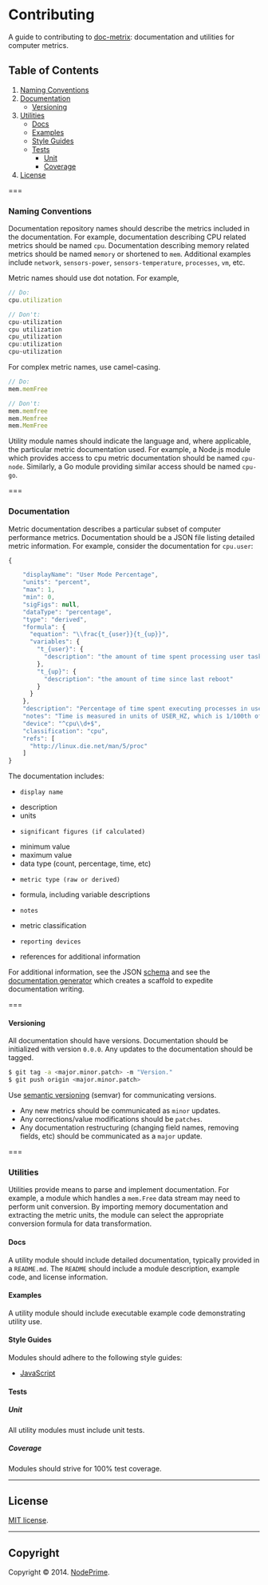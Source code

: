 Contributing
============

A guide to contributing to [doc-metrix](https://github.com/doc-metrix/overview): documentation and utilities for computer metrics.


## Table of Contents

1. 	[Naming Conventions](#naming-conventions)
1. 	[Documentation](#documentation)
	* 	[Versioning](#versioning)
1. 	[Utilities](#utilities)
	* 	[Docs](#docs)
	* 	[Examples](#examples)
	* 	[Style Guides](#style-guides)
	* 	[Tests](#tests)
		- 	[Unit](#unit)
		- 	[Coverage](#coverage)
1. 	[License](#license)


===
### Naming Conventions

Documentation repository names should describe the metrics included in the documentation. For example, documentation describing CPU related metrics should be named `cpu`. Documentation describing memory related metrics should be named `memory` or shortened to `mem`. Additional examples include `network`, `sensors-power`, `sensors-temperature`, `processes`, `vm`, etc.

Metric names should use dot notation. For example,

``` javascript
// Do:
cpu.utilization

// Don't:
cpu-utilization
cpu utilization
cpu_utilization
cpu:utilization
cpu~utilization
```

For complex metric names, use camel-casing.

``` javascript
// Do:
mem.memFree

// Don't:
mem.memfree
mem.Memfree
mem.MemFree
```

Utility module names should indicate the language and, where applicable, the particular metric documentation used. For example, a Node.js module which provides access to cpu metric documentation should be named `cpu-node`. Similarly, a Go module providing similar access should be named `cpu-go`.


===
### Documentation

Metric documentation describes a particular subset of computer performance metrics. Documentation should be a JSON file listing detailed metric information. For example, consider the documentation for `cpu.user`:

``` javascript
{

    "displayName": "User Mode Percentage",
    "units": "percent",
    "max": 1,
    "min": 0,
    "sigFigs": null,
    "dataType": "percentage",
    "type": "derived",
    "formula": {
      "equation": "\\frac{t_{user}}{t_{up}}",
      "variables": {
        "t_{user}": {
          "description": "the amount of time spent processing user tasks"
        },
        "t_{up}": {
          "description": "the amount of time since last reboot"
        }
      }
    },
    "description": "Percentage of time spent executing processes in user mode.",
    "notes": "Time is measured in units of USER_HZ, which is 1/100th of a second (a jiffy) on most architectures.",
    "device": "^cpu\\d+$",
    "classification": "cpu",
    "refs": [
      "http://linux.die.net/man/5/proc"
    ]
}
```

The documentation includes:

-	  display name
- 	description
- 	units
-	  significant figures (if calculated)
- 	minimum value
- 	maximum value
- 	data type (count, percentage, time, etc)
-	  metric type (raw or derived)
- 	formula, including variable descriptions
-	  notes
- 	metric classification
-	  reporting devices
- 	references for additional information

For additional information, see the JSON [schema](https://github.com/doc-metrix/schema) and see the [documentation generator](https://github.com/doc-metrix/generator-doc-metrix-doc) which creates a scaffold to expedite documentation writing.



===
#### Versioning

All documentation should have versions. Documentation should be initialized with version `0.0.0`. Any updates to the documentation should be tagged.

``` bash
$ git tag -a <major.minor.patch> -m "Version."
$ git push origin <major.minor.patch>
```

Use [semantic versioning](http://semver.org/) (semvar) for communicating versions.

*	Any new metrics should be communicated as `minor` updates.
*	Any corrections/value modifications should be `patches`.
* Any documentation restructuring (changing field names, removing fields, etc) should be communicated as a `major` update.


===
### Utilities

Utilities provide means to parse and implement documentation. For example, a module which handles a `mem.Free` data stream may need to perform unit conversion. By importing memory documentation and extracting the metric units, the module can select the appropriate conversion formula for data transformation.


#### Docs

A utility module should include detailed documentation, typically provided in a `README.md`. The `README` should include a module description, example code, and license information.


#### Examples

A utility module should include executable example code demonstrating utility use.


#### Style Guides

Modules should adhere to the following style guides:

- 	[JavaScript](https://github.com/kgryte/javascript-style-guide)


#### Tests

##### Unit

All utility modules must include unit tests.


##### Coverage

Modules should strive for 100% test coverage.


---
## License

[MIT license](http://opensource.org/licenses/MIT). 


---
## Copyright

Copyright &copy; 2014. [NodePrime](http://nodeprime.com).

